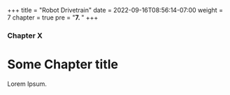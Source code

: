 +++
title = "Robot Drivetrain"
date = 2022-09-16T08:56:14-07:00
weight = 7
chapter = true
pre = "<b>7. </b>"
+++

### Chapter X

# Some Chapter title

Lorem Ipsum.